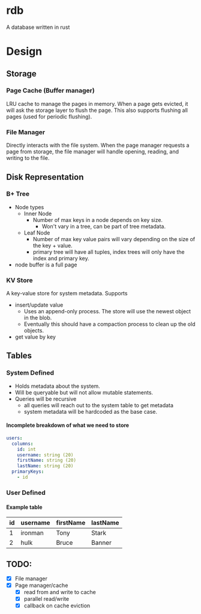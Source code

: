 # rdb
A database written in rust

# Design

## Storage
### Page Cache (Buffer manager)
LRU cache to manage the pages in memory. When a page gets evicted, it will ask the storage layer to flush the page.
This also supports flushing all pages (used for periodic flushing).

### File Manager
Directly interacts with the file system. When the page manager requests a page from storage, the file manager will
handle opening, reading, and writing to the file.

## Disk Representation
### B+ Tree
- Node types 
  - Inner Node
    - Number of max keys in a node depends on key size.
      - Won't vary in a tree, can be part of tree metadata. 
  - Leaf Node
    - Number of max key value pairs will vary depending on the size of the key + value.
    - primary tree will have all tuples, index trees will only have the index and primary key.
- node buffer is a full page

### KV Store
A key-value store for system metadata. Supports
- insert/update value
  - Uses an append-only process. The store will use the newest object in the blob.
  - Eventually this should have a compaction process to clean up the old objects.
- get value by key

## Tables
### System Defined
- Holds metadata about the system.
- Will be queryable but will not allow mutable statements.
- Queries will be recursive
  - all queries will reach out to the system table to get metadata
  - system metadata will be hardcoded as the base case.

#### Incomplete breakdown of what we need to store
```yaml
users:
  columns:
    id: int
    username: string (20)
    firstName: string (20)
    lastName: string (20)
  primaryKeys:
    - id
```
### User Defined
#### Example table
| id | username | firstName | lastName |
| - | - | - | - |
| 1 | ironman | Tony | Stark |
| 2 | hulk | Bruce | Banner |

## TODO:
- [x] File manager
- [x] Page manager/cache
  - [x] read from and write to cache
  - [x] parallel read/write
  - [x] callback on cache eviction